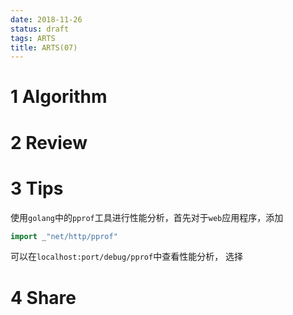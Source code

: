 ```yaml
---
date: 2018-11-26
status: draft
tags: ARTS
title: ARTS(07)
---
```


# 1 Algorithm
# 2 Review
# 3 Tips
使用`golang`中的`pprof`工具进行性能分析，首先对于`web`应用程序，添加
```go
import _"net/http/pprof"
```
可以在`localhost:port/debug/pprof`中查看性能分析， 选择
# 4 Share
